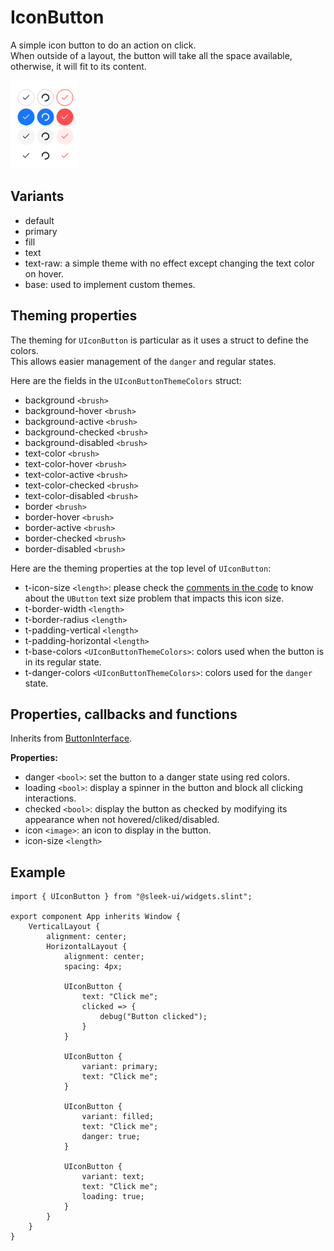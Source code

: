 # IconButton
A simple icon button to do an action on click.  
When outside of a layout, the button will take all the space available, otherwise, it will fit to its content.  

![icon-button presentation](images/icon-button.png)

## Variants
- default
- primary
- fill
- text
- text-raw: a simple theme with no effect except changing the text color on hover.
- base: used to implement custom themes.

## Theming properties
The theming for `UIconButton` is particular as it uses a struct to define the colors.  
This allows easier management of the `danger` and regular states.

Here are the fields in the `UIconButtonThemeColors` struct:
- background `<brush>`
- background-hover `<brush>`
- background-active `<brush>`
- background-checked `<brush>`
- background-disabled `<brush>`
- text-color `<brush>`
- text-color-hover `<brush>`
- text-color-active `<brush>`
- text-color-checked `<brush>`
- text-color-disabled `<brush>`
- border `<brush>`
- border-hover `<brush>`
- border-active `<brush>`
- border-checked `<brush>`
- border-disabled `<brush>`

Here are the theming properties at the top level of `UIconButton`:
- t-icon-size `<length>`: please check the [comments in the code](../../ui/sleek-ui/widgets/icon-button.slint) to know about the `UButton` text size problem that impacts this icon size.
- t-border-width `<length>`
- t-border-radius `<length>`
- t-padding-vertical `<length>`
- t-padding-horizontal `<length>`
- t-base-colors `<UIconButtonThemeColors>`: colors used when the button is in its regular state.
- t-danger-colors `<UIconButtonThemeColors>`: colors used for the `danger` state.

## Properties, callbacks and functions
Inherits from [ButtonInterface](./button-interface.md).  

**Properties:**
- danger `<bool>`: set the button to a danger state using red colors.
- loading `<bool>`: display a spinner in the button and block all clicking interactions.
- checked `<bool>`: display the button as checked by modifying its appearance when not hovered/cliked/disabled.
- icon `<image>`: an icon to display in the button.
- icon-size `<length>`

## Example
```slint
import { UIconButton } from "@sleek-ui/widgets.slint";

export component App inherits Window {
	VerticalLayout {
		alignment: center;
		HorizontalLayout {
			alignment: center;
			spacing: 4px;

			UIconButton {
				text: "Click me";
				clicked => {
					debug("Button clicked");
				}
			}

			UIconButton {
				variant: primary;
				text: "Click me";
			}

			UIconButton {
				variant: filled;
				text: "Click me";
				danger: true;
			}

			UIconButton {
				variant: text;
				text: "Click me";
				loading: true;
			}
		}
	}
}
```